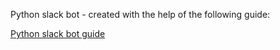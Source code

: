 Python slack bot - created with the help of the following guide:

[Python slack bot guide](https://www.fullstackpython.com/blog/build-first-slack-bot-python.html)
